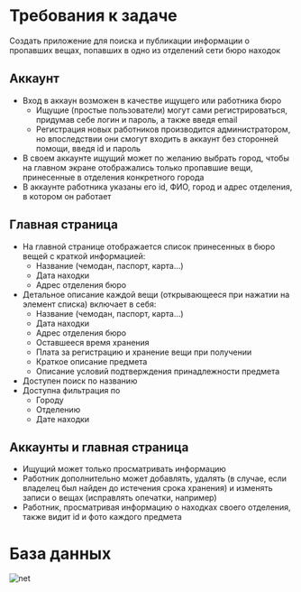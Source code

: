 # Требования к задаче
Создать приложение для поиска и публикации информации о пропавших вещах, попавших в одно из отделений сети бюро находок

## Аккаунт
- Вход в аккаун возможен в качестве ищущего или работника бюро 
   - Ищущие (простые пользователи) могут сами регистрироваться, придумав себе логин и пароль, а также введя email
   - Регистрация новых работников производится администратором, но впоследствии они смогут входить в аккаунт без сторонней помощи, введя id и пароль
- В своем аккаунте ищущий может по желанию выбрать город, чтобы на главном экране отображались только пропавшие вещи, принесенные в отделения конкретного города
- В аккаунте работника указаны его id, ФИО, город и адрес отделения, в котором он работает 

## Главная страница
- На главной странице отображается список принесенных в бюро вещей с краткой информацией:
   - Название (чемодан, паспорт, карта...)
   - Дата находки
   - Адрес отделения бюро
- Детальное описание каждой вещи (открывающееся при нажатии на элемент списка) включает в себя:
   - Название (чемодан, паспорт, карта...)
   - Дата находки
   - Адрес отделения бюро
   - Оставшееся время хранения
   - Плата за регистрацию и хранение вещи при получении
   - Краткое описание предмета
   - Описание условий подтверждения принадлежности предмета
- Доступен поиск по названию
- Доступна фильтрация по
   - Городу
   - Отделению
   - Дате находки

## Аккаунты и главная страница
- Ищущий может только просматривать информацию
- Работник дополнительно может добавлять, удалять (в случае, если владелец был найден до истечения срока хранения) и изменять записи о вещах (исправлять опечатки, например)
- Работник, просматривая информацию о находках своего отделения, также видит id и фото каждого предмета

# База данных
![net](https://user-images.githubusercontent.com/103136763/197337176-ed19213b-600e-45f6-80f3-8c01a81a146b.png)
